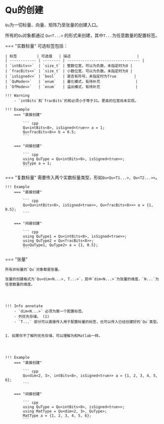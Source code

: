 # Qu的创建

`Qu`为一切标量、向量、矩阵乃至张量的创建入口。

所有的`Qu`对象都通过 `Qu<T...>` 的形式来创建，其中`T...`为任意数量的配置标签。



=== "实数标量"
    可选标签包括：    

    | 标签         | 可选值   | 描述                              |
    | ------------ | -------- | --------------------------------- |
    | `intBits<>`  | `size_t` | 整数位宽，可以为负数，未指定时为8 |
    | `fracBits<>` | `size_t` | 小数位宽，可以为负数，未指定时为8 |
    | `isSigned<>` | `bool`   | 是否有符号，未指定时为True        |
    | `QuMode<>`   | `enum`   | 量化模式，有待补充                |
    | `OfMode<>`   | `enum`   | 溢出模式，有待补充                |

    !!! Warning
        - `intBits`和`fracBits`的和必须小于等于31。更高的位宽尚未实现。

    !!! Example
        === "直接创建"

            ``` cpp
            Qu<intBits<8>, isSigned<true>> a = 1;     
            Qu<fracBits<8>> b = 0.5;
            ```

        === "间接创建"

            ``` cpp
            using QuType = Qu<intBits<8>, isSigned<true>>;
            QuType a = 1;
            ```


=== "复数标量"
    需要传入两个实数标量类型，形如`Qu<Qu<T1...>, Qu<T2...>>`。

    
    !!! Example
        === "直接创建"

            ``` cpp
            Qu<Qu<intBits<8>, isSigned<true>>, Qu<fracBits<8>>> a = {1, 0.5};
            ```

        === "间接创建"

            ``` cpp
            using QuType1 = Qu<intBits<8>, isSigned<true>>;
            using QuType2 = Qu<fracBits<8>>;
            Qu<QuType1, QuType2> a = {1, 0.5};
            ```
    


=== "张量"

    所有非标量的`Qu`对象都是张量。

    张量的创建格式为`Qu<dim<N...>, T...>`，其中`dim<N...>`为张量的维度，`N...`为任意数量的维度。 




    !!! Info annotate
        - `dim<N...>` 必须为第一个配置标签。
        - 列优先存储。 (1)     
        - `T...` 部分可以直接传入用于配置标量的标签，也可以传入已经创建好的`Qu`类型。


    1. 如果你不了解列优先存储，可以理解为和Matlab一样。
    

    
    
    !!! Example
        === "直接创建"

            ``` cpp
            Qu<dim<2, 3>, intBits<8>, isSigned<true>> a = {1, 2, 3, 4, 5, 6};
            ```

        === "间接创建"

            ``` cpp
            using QuType = Qu<intBits<8>, isSigned<true>>;
            using MatType = Qu<dim<2, 3>, QuType>;
            MatType a = {1, 2, 3, 4, 5, 6};
            ```
